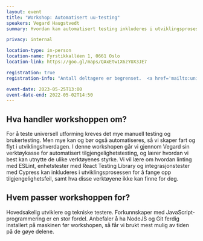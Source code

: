 ```yaml
---
layout: event
title: "Workshop: Automatisert uu-testing"
speakers: Vegard Haugstvedt
summary: Hvordan kan automatisert testing inkluderes i utviklingsprosessen for å fange opp tilgjengelighetsfeil?

privacy: internal

location-type: in-person
location-name: Fyrstikkalléen 1, 0661 Oslo
location-link: https://goo.gl/maps/QAxEtw1X6zYUX3JE7

registration: true
registration-info: "Antall deltagere er begrenset.  <a href='mailto:universell.utforming@nav.no?subject=Påmelding til automatisert uu-testing workshop'>Ta kontakt med oss via epost</a> om du er interessert i å delta."

event-date: 2023-05-25T13:00
event-date-end: 2022-05-02T14:50
---
```

## Hva handler workshoppen om?
For å teste universell utforming kreves det mye manuell testing og brukertesting. Men mye kan og bør også automatiseres, så vi skaper fart og flyt i utviklingshverdagen. I denne workshopen går vi gjennom Vegard sin verktøykasse for automatisert tilgjengelighetstesting, og lærer hvordan vi best kan utnytte de ulike verktøyenes styrke.
Vi vil lære om hvordan linting med ESLint, enhetstester med React Testing Library og integrasjonstester med Cypress kan inkluderes i utviklingsprosessen for å fange opp tilgjengelighetsfeil, samt hva disse verktøyene ikke kan finne for deg.

## Hvem passer workshoppen for?
Hovedsakelig utviklere og tekniske testere.
Forkunnskaper med JavaScript-programmering er en stor fordel. Anbefaler å ha NodeJS og Git ferdig installert på maskinen før workshopen, så får vi brukt mest mulig av tiden på de gøye delene.
